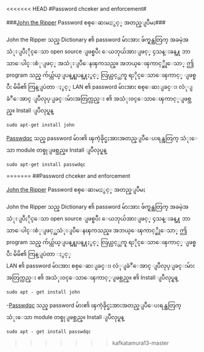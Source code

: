 <<<<<<< HEAD
#Password chceker and enforcement#

###[John the Ripper](http://www.openwall.com/john/) Password စစ္ေဆးမႈႏွင့္ အတည္ျပဳမႈ###

John the Ripper သည္ Dictionary ၏ password မ်ားအား ဖ်က္ရန္အတြက္ အခမဲ့အသံုးျပဳႏိုင္ေသာ open source ျဖစ္ၿပီး ေယဘုယ်အားျဖင့္ ၄သန္းခန္႔ ဘာသာေပါင္းစံုျဖင့္ အသံုးျပဳေနၾကသည္။ အဘယ္ေၾကာင့္ဆိုေသာ္
ဤ program သည္ က်ယ္က်ယ္ျပန္႔ျပန္႔ႏွင့္ လြယ္လင့္တကူ ရႏိုင္ေသာေၾကာင့္ ျဖစ္ၿပီး  မိမိ၏ ကြန္ျပဴတာ ႏွင့္ LAN ၏  password မ်ားအား  စစ္ေဆးျခင္း၊ လံုျခံဳေအာင္ ျပဳလုပ္ျခင္းမ်ားအတြက္လည္း ၏
အသံုး၀င္ေသာေၾကာင့္ျဖစ္သည္။ Install ျပဳလုပ္ရန္

	sudo apt-get install john

[Passwdqc](http://www.openwall.com/passwdqc/) သည္ password မ်ား၏ ၾကံ့ခိုင္မႈအားအတည္ျပဳေပးရန္အတြက္ သံုးေသာ module တစ္ခုျဖစ္သည္။ Install ျပဳလုပ္ရန္

	sudo apt-get install passwdqc
=======
##Password chceker and enforcement

[John the Ripper](http://www.openwall.com/john/) Password စစ္ေဆးမႈႏွင့္ အတည္ျပဳမႈ

John the Ripper သည္ Dictionary ၏ password မ်ားအား ဖ်က္ရန္အတြက္ အခမဲ့အသံုးျပဳႏိုင္ေသာ open
source ျဖစ္ၿပီး ေယဘုယ်အားျဖင့္ ၄သန္းခန္႔ ဘာသာေပါင္းစံုျဖင့္အသံုးျပဳေနၾကသည္။ အဘယ္ေၾကာင့္ဆိုေသာ္
ဤ program သည္ က်ယ္က်ယ္ျပန္႔ျပန္႔ႏွင့္ လြယ္လင့္တကူ ရႏိုင္ေသာေၾကာင့္ ျဖစ္ၿပီး  မိမိ၏ ကြန္ျပဴတာ ႏွင့္  
LAN ၏  password မ်ားအား  စစ္ေဆးျခင္း၊ လံုျခံဳေအာင္ ျပဳလုပ္ျခင္းမ်ားအတြက္လည္း ၏
အသံုး၀င္ေသာေၾကာင့္ျဖစ္သည္။ ၏
Install ျပဳလုပ္ရန္
	
	sudo apt - get install john

-[Passwdqc](http://www.openwall.com/passwdqc/) သည္ password မ်ား၏ ၾကံ့ခိုင္မႈအားအတည္ျပဳေပးရန္အတြက္ သံုးေသာ module တစ္ခုျဖစ္သည္။ Install ျပဳလုပ္ရန္

	sudo apt - get install passwdqc

>>>>>>> kafkatamura13-master
